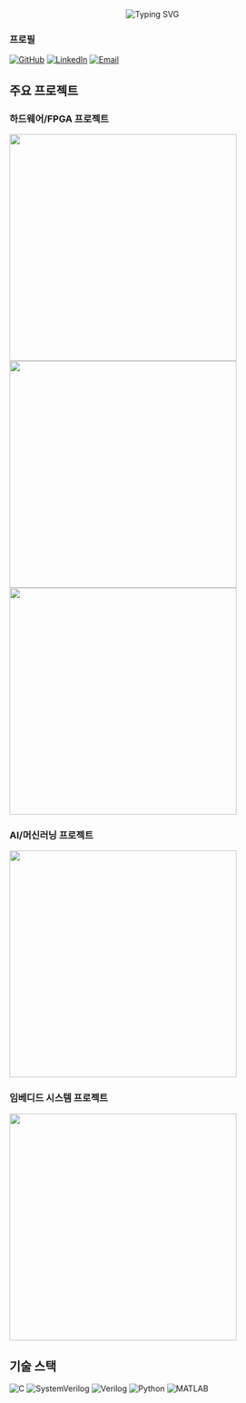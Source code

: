 <div align="center">
  <img src="https://readme-typing-svg.vercel.app/?font=JetBrains+Mono&weight=600&size=35&pause=1000&color=2E8B57&center=true&vCenter=true&width=700&height=100&lines=Hello%2C%20I'm%20MinKyu%20Kim;Hardware%20Engineer%20%7C%20RTL%20Designer;FPGA%20%7C%20SystemVerilog%20%7C%20AI" alt="Typing SVG" />
</div>

  ### 프로필
  
  [![GitHub](https://img.shields.io/badge/GitHub-MEGA--MK05-181717?style=for-the-badge&logo=github)](https://github.com/MEGA-MK05)
  [![LinkedIn](https://img.shields.io/badge/LinkedIn-0077B5?style=for-the-badge&logo=linkedin&logoColor=white)](https://linkedin.com/in/your-profile)
  [![Email](https://img.shields.io/badge/Email-prcsc05%40gmail.com-D14836?style=for-the-badge&logo=gmail&logoColor=white)](mailto:prcsc05@gmail.com)
</div>


## 주요 프로젝트

### 하드웨어/FPGA 프로젝트

<img src="https://github-readme-stats.vercel.app/api/pin/?username=MEGA-MK05&repo=512point_FFT_pipeline_architecture&theme=dark&cache_seconds=86400" width="400" />
<img src="https://github-readme-stats.vercel.app/api/pin/?username=MEGA-MK05&repo=multi_sensor_control_to_uart_system&theme=dark&cache_seconds=86400" width="400" />
<img src="https://github-readme-stats.vercel.app/api/pin/?username=MEGA-MK05&repo=32bit_multicycle_risc_v_CPU&theme=dark&cache_seconds=86400" width="400" />

### AI/머신러닝 프로젝트

<img src="https://github-readme-stats.vercel.app/api/pin/?username=MEGA-MK05&repo=AI_skindoctor_by_CNN_architecture&theme=dark&cache_seconds=86400" width="400" />



### 임베디드 시스템 프로젝트

<img src="https://github-readme-stats.vercel.app/api/pin/?username=MEGA-MK05&repo=use_Arm_cortex_for_game&theme=dark&cache_seconds=86400" width="400" />




## 기술 스택
![C](https://img.shields.io/badge/C-00599C?style=for-the-badge&logo=c&logoColor=white)
![SystemVerilog](https://img.shields.io/badge/SystemVerilog-DA1F26?style=for-the-badge&logo=verilog&logoColor=white)
![Verilog](https://img.shields.io/badge/Verilog-000000?style=for-the-badge&logo=verilog&logoColor=white)
![Python](https://img.shields.io/badge/Python-3776AB?style=for-the-badge&logo=python&logoColor=white)
![MATLAB](https://img.shields.io/badge/MATLAB-0076A8?style=for-the-badge&logo=matlab&logoColor=white)
